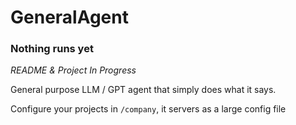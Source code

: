 # GeneralAgent

### Nothing runs yet
*README & Project In Progress*

General purpose LLM / GPT agent that simply does what it says.

Configure your projects in `/company`, it servers as a large config file
